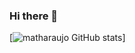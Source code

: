 ### Hi there 👋

[![matharaujo GitHub stats](https://github-readme-stats.vercel.app/api?username=matharaujo&theme=prussian&show_icons=true)]
